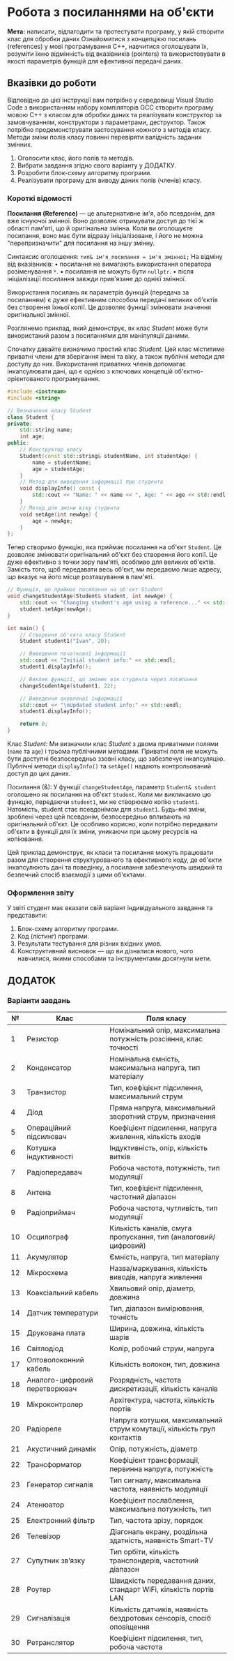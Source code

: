 # Робота з посиланнями на об'єкти
**Мета:** написати, відлагодити та протестувати програму, у якій створити клас для обробки даних Ознайомитися з концепцією посилань (references) у мові програмування C++, навчитися оголошувати їх, розуміти їхню відмінність від вказівників (pointers) та використовувати в якості параметрів функцій для ефективної передачі даних.

## Вказівки до роботи
Відповідно до цієї інструкції вам потрібно у середовищі Visual Studio Code з використанням набору компіляторів GCC створити програму мовою C++ з класом для обробки даних та реалізувати конструктор за замовчуванням, конструктори з параметрами, деструктор. Також потрібно продемонструвати застосування кожного з методів класу. Методи зміни полів класу повинні перевіряти валідність заданих змінних.
1.	Оголосити клас, його полів та методів.
2.	Вибрати завдання згідно свого варіанту у ДОДАТКУ.
3.	Розробити блок-схему алгоритму програми.
4.	Реалізувати програму для виводу даних полів (членів) класу.

### Короткі відомості
**Посилання (Reference)** — це альтернативне ім'я, або псевдонім, для вже існуючої змінної. Воно дозволяє отримувати доступ до тієї ж області пам'яті, що й оригінальна змінна. Коли ви оголошуєте посилання, воно має бути відразу ініціалізоване, і його не можна "перепризначити" для посилання на іншу змінну.

Синтаксис оголошення:
`тип& ім'я_посилання = ім'я_змінної;`
На відміну від вказівників:
•	посилання не вимагають використання оператора розіменування `*`.
•	посилання не можуть бути `nullptr`.
•	після ініціалізації посилання завжди прив'язане до однієї змінної.

Використання посилань як параметрів функцій (передача за посиланням) є дуже ефективним способом передачі великих об'єктів без створення їхньої копії. Це дозволяє функції змінювати значення оригінальної змінної.

Розглянемо приклад, який демонструє, як клас *Student* може бути використаний разом з посиланнями для маніпуляції даними.

Спочатку давайте визначимо простий клас *Student*. Цей клас міститиме приватні члени для зберігання імені та віку, а також публічні методи для доступу до них. Використання приватних членів допомагає інкапсулювати дані, що є однією з ключових концепцій об'єктно-орієнтованого програмування.

```c++
#include <iostream>
#include <string>

// Визначення класу Student
class Student {
private:
    std::string name;
    int age;
public:
    // Конструктор класу
    Student(const std::string& studentName, int studentAge) {
        name = studentName;
        age = studentAge;
    }
    // Метод для виведення інформації про студента
    void displayInfo() const {
        std::cout << "Name: " << name << ", Age: " << age << std::endl;
    }
    // Метод для зміни віку студента
    void setAge(int newAge) {
        age = newAge;
    }
};
```
Тепер створимо функцію, яка приймає посилання на об'єкт `Student`. Це дозволяє змінювати оригінальний об'єкт без створення його копії. Це дуже ефективно з точки зору пам'яті, особливо для великих об'єктів. Замість того, щоб передавати весь об'єкт, ми передаємо лише адресу, що вказує на його місце розташування в пам'яті.
```c++
// Функція, що приймає посилання на об'єкт Student
void changeStudentAge(Student& student, int newAge) {
    std::cout << "Changing student's age using a reference..." << std::endl;
    student.setAge(newAge);
}

int main() {
    // Створення об'єкта класу Student
    Student student1("Ivan", 20);

    // Виведення початкової інформації
    std::cout << "Initial student info:" << std::endl;
    student1.displayInfo();

    // Виклик функції, що змінює вік студента через посилання
    changeStudentAge(student1, 22);

    // Виведення оновленої інформації
    std::cout << "\nUpdated student info:" << std::endl;
    student1.displayInfo();

    return 0;
}
```
Клас *Student*: Ми визначили клас *Student* з двома приватними полями (`name` та `age`) і трьома публічними методами. Приватні поля не можуть бути доступні безпосередньо ззовні класу, що забезпечує інкапсуляцію. Публічні методи `displayInfo()` та `setAge()` надають контрольований доступ до цих даних.

Посилання (&): У функції `changeStudentAge`, параметр `Student& student` оголошено як посилання на об'єкт `Student`. Коли ми викликаємо цю функцію, передаючи `student1`, ми не створюємо копію `student1`. Натомість, student стає псевдонімом для `student1`. Будь-які зміни, зроблені через цей псевдонім, безпосередньо впливають на оригінальний об'єкт. Це особливо корисно, коли потрібно передавати об'єкти в функції для їх зміни, уникаючи при цьому ресурсів на копіювання.

Цей приклад демонструє, як класи та посилання можуть працювати разом для створення структурованого та ефективного коду, де об'єкти інкапсулюють дані та поведінку, а посилання забезпечують швидкий та безпечний спосіб взаємодії з цими об'єктами.

### Оформлення звіту
У звіті студент має вказати свій варіант індивідуального завдання та представити:
1.	Блок-схему алгоритму програми.
2.	Код (лістинг) програми.
3.	Результати тестування для різних вхідних умов.
4.	Конструктивний висновок — що ви дізналися нового, чого навчилися, якими способами та інструментами досягнули мети.

## ДОДАТОК

### Варіанти завдань

|  № |              Клас             |                              Поля класу                                 |
|----|-------------------------------|-------------------------------------------------------------------------|
|  1 | Резистор                      | Номінальний опір, максимальна потужність розсіяння, клас точності       |
|  2 | Конденсатор                   | Номінальна ємність, максимальна напруга, тип матеріалу                  |
|  3 | Транзистор                    | Тип, коефіцієнт підсилення, максимальний струм                          |
|  4 | Діод                          | Пряма напруга, максимальний зворотний струм, призначення                |
|  5 | Операційний підсилювач        | Коефіцієнт підсилення, напруга живлення, кількість входів               |
|  6 | Котушка індуктивності         | Індуктивність, опір, кількість витків                                   |
|  7 | Радіопередавач                | Робоча частота, потужність, тип модуляції                               |
|  8 | Антена                        | Тип, коефіцієнт підсилення, частотний діапазон                          |
|  9 | Радіоприймач                  | Робоча частота, чутливість, тип модуляції                               |
| 10 | Осцилограф                    | Кількість каналів, смуга пропускання, тип (аналоговий/цифровий)         |
| 11 | Акумулятор                    | Ємність, напруга, тип матеріалу                                         |
| 12 | Мікросхема                    | Назва/маркування, кількість виводів, напруга живлення                   |
| 13 | Коаксіальний кабель           | Хвильовий опір, діаметр, довжина                                        |
| 14 | Датчик температури            | Тип, діапазон вимірювання, точність                                     |
| 15 | Друкована плата               | Ширина, довжина, кількість шарів                                        |
| 16 | Світлодіод                    | Колір, робочий струм, напруга                                           |
| 17 | Оптоволоконний кабель         | Кількість волокон, тип, довжина                                         |
| 18 | Аналого-цифровий перетворювач | Розрядність, частота дискретизації, кількість каналів                   |
| 19 | Мікроконтролер                | Архітектура, частота, кількість портів                                  |
| 20 | Радіореле                     | Напруга котушки, максимальний струм комутації, кількість груп контактів |
| 21 | Акустичний динамік            | Опір, потужність, діаметр                                               |
| 22 | Трансформатор                 | Коефіцієнт трансформації, первинна напруга, потужність                  |
| 23 | Генератор сигналів            | Тип сигналу, максимальна частота, наявність модуляції                   |
| 24 | Атенюатор                     | Коефіцієнт послаблення, максимальна потужність, тип                     |
| 25 | Електронний фільтр            | Тип, частота зрізу, порядок                                             |
| 26 | Телевізор                     | Діагональ екрану, роздільна здатність, наявність Smart-TV               |
| 27 | Супутник зв’язку              | Тип орбіти, кількість транспондерів, частотний діапазон                 |
| 28 | Роутер                        | Швидкість передавання даних, стандарт WiFi, кількість портів LAN        |
| 29 | Сигналізація                  | Кількість датчиків, наявність бездротових сенсорів, спосіб оповіщення   |
| 30 | Ретранслятор                  | Коефіцієнт підсилення, тип, робоча частота                              |
